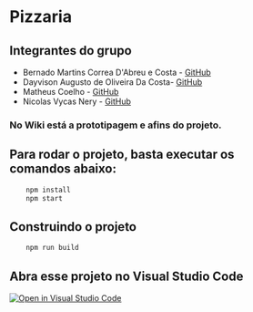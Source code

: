 # Pizzaria

## Integrantes do grupo

- Bernado Martins Correa D'Abreu e Costa - [GitHub](https://github.com/Bentroen) 
- Dayvison Augusto de Oliveira Da Costa- [GitHub](https://github.com/Dayv1son)
- Matheus Coelho - [GitHub](https://github.com/matheuslmc)
- Nicolas Vycas Nery - [GitHub](https://github.com/tomast1337)

### No Wiki está a prototipagem e afins do projeto.


## Para rodar o projeto, basta executar os comandos abaixo:
```bash
    npm install
    npm start
```
## Construindo o projeto

```bash
    npm run build
```
## Abra esse projeto no Visual Studio Code

[![Open in Visual Studio Code](https://classroom.github.com/assets/open-in-vscode-c66648af7eb3fe8bc4f294546bfd86ef473780cde1dea487d3c4ff354943c9ae.svg)](https://classroom.github.com/online_ide?assignment_repo_id=7764983&assignment_repo_type=AssignmentRepo)